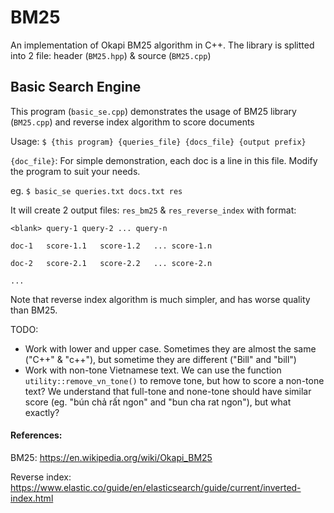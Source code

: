 # BM25
An implementation of Okapi BM25 algorithm in C++. The library is splitted into 2 file: header (`BM25.hpp`) & source (`BM25.cpp`)

## Basic Search Engine
This program (`basic_se.cpp`) demonstrates the usage of BM25 library (`BM25.cpp`) and reverse index algorithm to score documents

Usage: `$ {this program} {queries_file} {docs_file} {output prefix}`

`{doc_file}`: For simple demonstration, each doc is a line in this file. Modify the program to suit your needs.

eg. `$ basic_se queries.txt docs.txt res`

It will create 2 output files: `res_bm25` & `res_reverse_index` with format:

````
<blank>	query-1	query-2	...	query-n

doc-1	score-1.1	score-1.2	... score-1.n

doc-2	score-2.1	score-2.2	... score-2.n

...
````

Note that reverse index algorithm is much simpler, and has worse quality than BM25.

TODO: 
* Work with lower and upper case. Sometimes they are almost the same ("C++" & "c++"), but sometime they are different ("Bill" and "bill")
* Work with non-tone Vietnamese text. We can use the function `utility::remove_vn_tone()` to remove tone, but how to score a non-tone text? We understand that full-tone and none-tone should have similar score (eg. "bún chả rất ngon" and "bun cha rat ngon"), but what exactly?

#### References:

BM25: https://en.wikipedia.org/wiki/Okapi_BM25

Reverse index: https://www.elastic.co/guide/en/elasticsearch/guide/current/inverted-index.html
